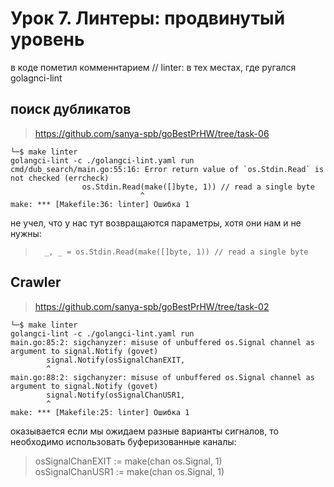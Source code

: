 # Урок 7. Линтеры: продвинутый уровень

в коде пометил комменнтарием // linter: в тех местах, где ругался golagnci-lint

## поиск дубликатов
> https://github.com/sanya-spb/goBestPrHW/tree/task-06  

```
└─$ make linter
golangci-lint -c ./golangci-lint.yaml run
cmd/dub_search/main.go:55:16: Error return value of `os.Stdin.Read` is not checked (errcheck)
                os.Stdin.Read(make([]byte, 1)) // read a single byte
                             ^
make: *** [Makefile:36: linter] Ошибка 1
```
не учел, что у нас тут возвращаются параметры, хотя они нам и не нужны:  
> 		_, _ = os.Stdin.Read(make([]byte, 1)) // read a single byte

## Crawler
> https://github.com/sanya-spb/goBestPrHW/tree/task-02

```
└─$ make linter
golangci-lint -c ./golangci-lint.yaml run
main.go:85:2: sigchanyzer: misuse of unbuffered os.Signal channel as argument to signal.Notify (govet)
        signal.Notify(osSignalChanEXIT,
        ^
main.go:88:2: sigchanyzer: misuse of unbuffered os.Signal channel as argument to signal.Notify (govet)
        signal.Notify(osSignalChanUSR1,
        ^
make: *** [Makefile:25: linter] Ошибка 1
```
оказывается если мы ожидаем разные варианты сигналов, то необходимо использовать буферизованные каналы:
> 	osSignalChanEXIT := make(chan os.Signal, 1)  
> 	osSignalChanUSR1 := make(chan os.Signal, 1)